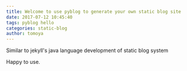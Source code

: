 ```yaml
---
title: Welcome to use pyblog to generate your own static blog site
date: 2017-07-12 10:45:40
tags: pyblog hello
categories: static-blog
author: tomoya
---
```


Similar to jekyll's java language development of static blog system




Happy to use.
